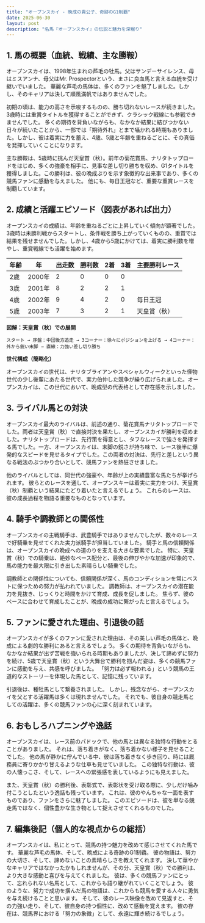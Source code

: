 ```yaml
---
title: "オープンスカイ - 晩成の貴公子、奇跡のG1制覇"
date: 2025-06-30
layout: post
description: "名馬『オープンスカイ』の伝説と魅力を深堀り"
---
```


## 1. 馬の概要（血統、戦績、主な勝鞍）

オープンスカイは、1998年生まれの芦毛の牡馬。父はサンデーサイレンス、母はミスアンナ、母父はMr. Prospectorという、まさに良血馬と言える血統を受け継いでいました。  華麗な芦毛の馬体は、多くのファンを魅了しました。しかし、そのキャリアは決して順風満帆ではありませんでした。

初期の頃は、能力の高さを示唆するものの、勝ち切れないレースが続きました。3歳時には重賞タイトルを獲得することができず、クラシック戦線にも参戦できませんでした。  多くの期待を背負いながらも、なかなか結果に結びつかない日々が続いたことから、一部では「期待外れ」とまで囁かれる時期もありました。しかし、彼は着実に力を蓄え、4歳、5歳と年齢を重ねるごとに、その真価を発揮していくことになります。

主な勝鞍は、5歳時に挑んだ天皇賞（秋）。前年の菊花賞馬、ナリタトップロードをはじめ、多くの強豪を相手に、見事な差し切り勝ちを収め、G1タイトルを獲得しました。この勝利は、彼の晩成ぶりを示す象徴的な出来事であり、多くの競馬ファンに感動を与えました。  他にも、毎日王冠など、重要な重賞レースを制覇しています。


## 2. 成績と活躍エピソード（図表があれば出力）

オープンスカイの成績は、年齢を重ねるごとに上昇していく傾向が顕著でした。3歳時は未勝利戦からスタートし、条件戦を勝ち上がっていくものの、重賞では結果を残せませんでした。しかし、4歳から5歳にかけては、着実に勝利数を増やし、重賞戦線でも活躍を始めます。

| 年齢 | 年 | 出走数 | 勝利数 | 2着 | 3着 | 主要勝利レース |
|---|---|---|---|---|---|---|
| 2歳 | 2000年 | 2 | 0 | 0 | 0 |  |
| 3歳 | 2001年 | 8 | 2 | 2 | 1 |  |
| 4歳 | 2002年 | 9 | 4 | 2 | 0 |  毎日王冠 |
| 5歳 | 2003年 | 7 | 3 | 2 | 1 | 天皇賞（秋） |


**図解：天皇賞（秋）での展開**

```
スタート → 序盤：中団後方追走 → 3コーナー：徐々にポジションを上げる → 4コーナー：外から鋭い末脚 → 直線：力強い差し切り勝ち
```

**世代構成（簡略化）**

オープンスカイの世代は、ナリタブライアンやスペシャルウィークといった怪物世代の少し後輩にあたる世代で、実力伯仲した競争が繰り広げられました。オープンスカイは、この世代において、晩成型の代表格として存在感を示しました。


## 3. ライバル馬との対決

オープンスカイ最大のライバルは、前述の通り、菊花賞馬ナリタトップロードでした。両者は天皇賞（秋）で直接対決を果たし、オープンスカイが勝利を収めました。ナリタトップロードは、先行策を得意とし、タフなレースで強さを発揮する馬でした。一方、オープンスカイは、末脚の鋭さが持ち味で、レース後半に爆発的なスピードを見せるタイプでした。この両者の対決は、先行と差しという異なる戦法のぶつかり合いとして、競馬ファンを熱狂させました。


他のライバルとしては、同世代の強豪や、年齢が上の実績豊富な馬たちが挙げられます。  彼らとのレースを通して、オープンスキーは着実に実力をつけ、天皇賞（秋）制覇という結果にたどり着いたと言えるでしょう。  これらのレースは、彼の成長過程を物語る重要なものとなっています。


## 4. 騎手や調教師との関係性

オープンスカイの主戦騎手は、武豊騎手ではありませんでしたが、数々のレースで好騎乗を見せてくれた実力派騎手が担当していました。  騎手と馬の信頼関係は、オープンスカイの晩成への道のりを支える大きな要素でした。  特に、天皇賞（秋）での騎乗は、絶妙なペース配分と、最後の伸びやかな加速が印象的で、馬の能力を最大限に引き出した素晴らしい騎乗でした。

調教師との関係性についても、信頼関係が深く、馬のコンディションを常にベストに保つための努力が払われていました。  調教師は、オープンスカイの潜在能力を見抜き、じっくりと時間をかけて育成、成長を促しました。  焦らず、彼のペースに合わせて育成したことが、晩成の成功に繋がったと言えるでしょう。


## 5. ファンに愛された理由、引退後の話

オープンスカイが多くのファンに愛された理由は、その美しい芦毛の馬体と、晩成による劇的な勝利にあると言えるでしょう。  多くの期待を背負いながらも、なかなか結果が出ず苦戦を強いられる時期もありましたが、決して諦めずに努力を続け、5歳で天皇賞（秋）という大舞台で勝利を掴んだ姿は、多くの競馬ファンに感動を与え、共感を呼びました。  「努力は必ず報われる」という競馬の王道的なストーリーを体現した馬として、記憶に残っています。

引退後は、種牡馬として繋養されました。  しかし、残念ながら、オープンスカイを父とする活躍馬は多くは現れませんでした。  それでも、彼自身の競走馬としての活躍は、多くの競馬ファンの心に深く刻まれています。


## 6. おもしろハプニングや逸話

オープンスカイは、レース前のパドックで、他の馬とは異なる独特な行動をとることがありました。  それは、落ち着きがなく、落ち着かない様子を見せることでした。  他の馬が静かに佇んでいる中、彼は落ち着きなく歩き回り、時には厩務員に寄りかかり甘えるような仕草も見せていました。  この独特な行動は、彼の人懐っこさ、そして、レースへの緊張感を表しているようにも見えました。


また、天皇賞（秋）の勝利後、表彰式で、表彰状を受け取る際に、少しだけ噛み付こうとしたという逸話も残っています。  これは、彼のやんちゃな一面を表すものであり、ファンをさらに魅了しました。  このエピソードは、彼を単なる競走馬ではなく、個性豊かな生き物として捉えさせてくれるものでした。


## 7. 編集後記（個人的な視点からの総括）

オープンスカイは、私にとって、競馬の持つ魅力を改めて感じさせてくれた馬です。  華麗な芦毛の馬体、そして、晩成による奇跡のG1制覇。  彼の物語は、努力の大切さ、そして、諦めないことの素晴らしさを教えてくれます。  決して華やかなキャリアではなかったかもしれませんが、その分、天皇賞（秋）での勝利は、より大きな感動と喜びを与えてくれました。  彼は、多くの競馬ファンにとって、忘れられない名馬として、これからも語り継がれていくことでしょう。  彼のような、努力で成功を掴んだ馬の物語は、これからも競馬を愛する人々に勇気を与え続けることと思います。  そして、彼のレース映像を改めて見返すと、その力強い走り、そして、彼自身の持つ個性に、改めて感動を覚えます。  彼の存在は、競馬界における「努力の象徴」として、永遠に輝き続けるでしょう。

